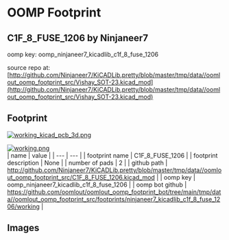 # OOMP Footprint  
## C1F_8_FUSE_1206  by Ninjaneer7  
  
oomp key: oomp_ninjaneer7_kicadlib_c1f_8_fuse_1206  
  
source repo at: [http://github.com/Ninjaneer7/KiCADLib.pretty/blob/master/tmp/data//oomlout_oomp_footprint_src/Vishay_SOT-23.kicad_mod](http://github.com/Ninjaneer7/KiCADLib.pretty/blob/master/tmp/data//oomlout_oomp_footprint_src/Vishay_SOT-23.kicad_mod)  
## Footprint  
  
[![working_kicad_pcb_3d.png](working_kicad_pcb_3d_600.png)](working_kicad_pcb_3d.png)  
  
[![working.png](working_600.png)](working.png)  
| name | value | 
| --- | --- | 
| footprint name | C1F_8_FUSE_1206 | 
| footprint description | None | 
| number of pads | 2 | 
| github path | http://github.com/Ninjaneer7/KiCADLib.pretty/blob/master/tmp/data//oomlout_oomp_footprint_src/C1F_8_FUSE_1206.kicad_mod | 
| oomp key | oomp_ninjaneer7_kicadlib_c1f_8_fuse_1206 | 
| oomp bot github | https://github.com/oomlout/oomlout_oomp_footprint_bot/tree/main/tmp/data//oomlout_oomp_footprint_src/footprints/ninjaneer7_kicadlib_c1f_8_fuse_1206/working | 
## Images  

